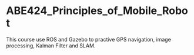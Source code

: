 # ABE424_Principles_of_Mobile_Robot
This course use ROS and Gazebo to practive GPS navigation, image processing, Kalman Filter and SLAM.
